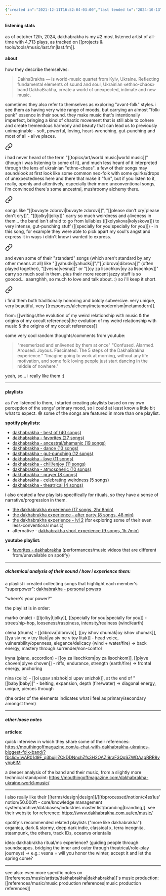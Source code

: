 ```yaml
---
{"created in":"2021-12-11T16:52:04-03:00","last tended to":"2024-10-13T00:34:59-03:00","tags":["music","artist","ukrainian","worldmusic","folk","🌲"],"dg-publish":true,"notestage":["🌲"],"permalink":"/references/music/artists/dakhabrakha/","dgPassFrontmatter":true,"created":"2021-12-11T16:52:04.131-03:00","updated":"2024-10-13T00:34:59.900-03:00"}
---
```


#### listening stats

as of october 12th, 2024, dakhabrakha is my #2 most listened artist of all-time with 4,713 plays, as tracked on [[projects & tools/tools/music/last.fm\|last.fm]].

#### about

how they describe themselves:

> DakhaBrakha — is world-music quartet from Kyiv, Ukraine. Reflecting fundamental elements of sound and soul, Ukrainian «ethno-chaos» band DakhaBrakha, create a world of unexpected, intimate and new music.

sometimes they also refer to themselves as exploring "avant-folk" styles. i see them as having very wide range of moods, but carrying an almost "folk-punk" essence in their sound. they make music that's intentionally imperfect, bringing a kind of chaotic movement that is still able to cohere and create tremendous harmony and beauty that can lead us to previously unimaginable - soft, powerful, loving, heart-wrenching, gut-punching and most of all - alive places.


<div class="transclusion internal-embed is-loaded"><a class="markdown-embed-link" href="/writings/the-evolution-of-my-weird-relationship-with-music-and-the-origins-of-my-occult-references/#f14a3a" aria-label="Open link"><svg xmlns="http://www.w3.org/2000/svg" width="24" height="24" viewBox="0 0 24 24" fill="none" stroke="currentColor" stroke-width="2" stroke-linecap="round" stroke-linejoin="round" class="svg-icon lucide-link"><path d="M10 13a5 5 0 0 0 7.54.54l3-3a5 5 0 0 0-7.07-7.07l-1.72 1.71"></path><path d="M14 11a5 5 0 0 0-7.54-.54l-3 3a5 5 0 0 0 7.07 7.07l1.71-1.71"></path></svg></a><div class="markdown-embed">



i had never heard of the term "[[topics/art/world music\|world music]]" (though i was listening to some of it), and much less heard of it interpreted through the lens of ukrainian "ethno-chaos". a few of their songs may sound/look at first look like some common neo-folk with some quirks/drops of unexpectedness here and there that make it "fun", but if you listen to it, really, openly and attentively, especially their more unconventional songs, i'm convinced there's some ancestral, mushroomy alchemy there. 

</div></div>


<div class="transclusion internal-embed is-loaded"><a class="markdown-embed-link" href="/writings/the-evolution-of-my-weird-relationship-with-music-and-the-origins-of-my-occult-references/#55f91f" aria-label="Open link"><svg xmlns="http://www.w3.org/2000/svg" width="24" height="24" viewBox="0 0 24 24" fill="none" stroke="currentColor" stroke-width="2" stroke-linecap="round" stroke-linejoin="round" class="svg-icon lucide-link"><path d="M10 13a5 5 0 0 0 7.54.54l3-3a5 5 0 0 0-7.07-7.07l-1.72 1.71"></path><path d="M14 11a5 5 0 0 0-7.54-.54l-3 3a5 5 0 0 0 7.07 7.07l1.71-1.71"></path></svg></a><div class="markdown-embed">



songs like "[[buvayte zdorovi\|buvayte zdorovi]]", "[[please don't cry\|please don't cry]]", "[[tjolky\|tjolky]]" carry so much weirdness and aliveness in them... the band isn't afraid to go from lullabies ([[kolyskova\|kolyskova]]) to very intense, gut-punching stuff ([[specially for you\|specially for you]]) - in this song, for example they were able to pick apart my soul's angst and express it in ways i didn't know i wanted to express. 

</div></div>


<div class="transclusion internal-embed is-loaded"><a class="markdown-embed-link" href="/writings/the-evolution-of-my-weird-relationship-with-music-and-the-origins-of-my-occult-references/#51b8b4" aria-label="Open link"><svg xmlns="http://www.w3.org/2000/svg" width="24" height="24" viewBox="0 0 24 24" fill="none" stroke="currentColor" stroke-width="2" stroke-linecap="round" stroke-linejoin="round" class="svg-icon lucide-link"><path d="M10 13a5 5 0 0 0 7.54.54l3-3a5 5 0 0 0-7.07-7.07l-1.72 1.71"></path><path d="M14 11a5 5 0 0 0-7.54-.54l-3 3a5 5 0 0 0 7.07 7.07l1.71-1.71"></path></svg></a><div class="markdown-embed">



and even some of their "standard" songs (which aren't standard by any other means at all) like "[[yahudki\|yahudki]]"/"[[dibrova\|dibrova]]" (often played together), "[[vesna\|vesna]]" or "[[oy za lisochkov\|oy za lisochkov]]" carry so much soul in them. plus their more recent jazzy stuff is so gooood... aaarrghhh, so much to love and talk about. :) so i'll keep it short. 

</div></div>


<div class="transclusion internal-embed is-loaded"><a class="markdown-embed-link" href="/writings/the-evolution-of-my-weird-relationship-with-music-and-the-origins-of-my-occult-references/#8d1245" aria-label="Open link"><svg xmlns="http://www.w3.org/2000/svg" width="24" height="24" viewBox="0 0 24 24" fill="none" stroke="currentColor" stroke-width="2" stroke-linecap="round" stroke-linejoin="round" class="svg-icon lucide-link"><path d="M10 13a5 5 0 0 0 7.54.54l3-3a5 5 0 0 0-7.07-7.07l-1.72 1.71"></path><path d="M14 11a5 5 0 0 0-7.54-.54l-3 3a5 5 0 0 0 7.07 7.07l1.71-1.71"></path></svg></a><div class="markdown-embed">



i find them both traditionally honoring and boldly subversive. very unique, very beautiful, very [[responses/alchemy/metamodernism\|metamodern]]. 

</div></div>


from: [[writings/the evolution of my weird relationship with music & the origins of my occult references\|the evolution of my weird relationship with music & the origins of my occult references]]

some very cool random thoughts/comments from youtube:

> "mesmerized and enlivened by them at once"
> "Confused. Alarmed. Aroused. Joyous. Fascinated. The 5 steps of the DakhaBrakha experience."
> "Imagine going to work at morning, without any life motivation, and some folk loving people just start dancing in the middle of nowhere."

yeah, so... i really like them :)

---
#### playlists

as i've listened to them, i started creating playlists based on my own perception of the songs' primary mood, so i could at least know a little bit what to expect. 😅 some of the songs are featured in more than one playlist.

**spotify playlists:**
- [dakhabrakha - best of (40 songs)](https://open.spotify.com/playlist/3IuTro7k4HDOaoqcUJeMwT?si=8821290194ef41d9)
- [dakhabrakha - favorites (27 songs)](https://open.spotify.com/playlist/3jpNgggmjoBGq3JWjExrEQ?si=1f52bdc8d53f4fcd)
- [dakhabrakha - ancestral/shamanic (19 songs)](https://open.spotify.com/playlist/2Za89H8tzzuDqeRNsh11HU?si=15cb4e95de9742b0)
- [dakhabrakha - dance (13 songs)](https://open.spotify.com/playlist/7fXnsWFjRN98vgN2IYM3O1?si=0edbed0cdeb44a10)
- [dakhabrakha - gut-punching (12 songs)](https://open.spotify.com/playlist/6UNR2FMcVigJfEokaxzHGa?si=ef1413a466834591)
- [dakhabrakha - love (11 songs)](https://open.spotify.com/playlist/34D4SxpZa6S8VZnOmMHg7L?si=bb928b52e1b64245)
- [dakhabrakha - chill/enjoy (11 songs)](https://open.spotify.com/playlist/6tMBPwUUd70tGULHLSSba8?si=8a4313620b664469)
- [dakhabrakha - atmospheric (10 songs)](https://open.spotify.com/playlist/0jHmo8Hql8leFRT8fKqnOI?si=acb0a3b96f1b4074)
- [dakhabrakha - prayer (8 songs)](https://open.spotify.com/playlist/2FtlVGmjRUGzHyIseUGUeH?si=8825d50bfb4b482f)
- [dakhabrakha - celebrating weirdness (5 songs)](https://open.spotify.com/playlist/3C8kIWNZjAa6qWEPio6Bgy?si=1b31ac8aa78543f9)
- [dakhabrakha - theatrical (4 songs)](https://open.spotify.com/playlist/63CeCf5nrWWGUI5r7uoQiv?si=78300c107e644fb9)

i also created a few playlists specifically for rituals, so they have a sense of narrative/progression in them.
- [the dakhabrakha experience (17 songs, 2hr 8min)](https://open.spotify.com/playlist/4FUledjEJcawRWSmstz6ig?si=d33aea23093849cd)
- [the dakhabrakha experience - after party (8 songs, 48 min)](https://open.spotify.com/playlist/1jTk7qz5eq1aR5Pd8Kh65H?si=352dc3b1cffe4e96)
- [the dakhabrakha experience - lvl 2](https://open.spotify.com/playlist/4s19N5j0W3mdVjMQZqG09V?si=1e1988e50f944a04) (for exploring some of their even less-conventional music)
- alternative - [dakhabrakha short experience (9 songs, 1h 7min)](https://open.spotify.com/playlist/31qQDF4SbbzYpNnSXcNdAW?si=6a375750d529498b)

**youtube playlist:**
- [favorites - dakhabrakha](https://www.youtube.com/playlist?list=PLnpPY4NV-19wkjUkSTemW7C0LM8lPEWQ5) (performances/music videos that are different from/unavailable on spotify)

----
##### alchemical analysis of their sound / how i experience them:

a playlist i created collecting songs that highlight each member's "superpower": [dakhabrakha - personal powers](https://open.spotify.com/playlist/6RtdEUGgCpVyHUgVOF00vM?si=97fc4fe902e74bd0)

"where's your power?"

the playlist is in order:

marko (male) - [[tjolky\|tjolky]], [[specially for you\|specially for you]] - street/hip-hop, looseness/raspiness, intensity/realness (wind/earth)

olena (drums) - [[dibrova\|dibrova]], [[oy ishov chumak\|oy ishov chumak]], [[ya siv ne v toy litak\|ya siv ne v toy litak]] - head voice, vulnerability/openness, elegance/delicacy (wind + water/fire)
-> back energy, mastery through surrender/non-control

iryna (piano, accordion) - [[oy za lisochkom\|oy za lisochkom]], [[plyve choven\|plyve choven]] - riffs, endurance, strength (earth/fire)
-> frontal energy, anchoring

nina (cello) - [[oi upav snizhok\|oi upav snizhok]], at the end of "[[baby\|baby]]" - belting, expansion, depth (fire/water)
-> diagonal energy, unique, pierces through

(the order of the elements indicates what i feel as primary/secondary amongst them)

---
##### other loose notes

**articles:**

quick interview in which they share some of their references: https://mouthingoffmagazine.com/a-chat-with-dakhabrakha-ukraines-biggest-folk-band/?fbclid=IwAR01d9F_q3bujilZCkDDNnxhZfs3H2OAZl9raF3QgSZWDAagRRR8vyVo6lM

a deeper analysis of the band and their music, from a slightly more technical standpoint: https://mouthingoffmagazine.com/dakhabrakha-ukraine-world-music/

---

i also really like their [[terms/design\|design]]/[[tbprocessed/notion/c4ss1us’ notion/50.000ft - core/knowledge management system/archive/databases/industries master list/branding\|branding]]. see their website for reference: https://www.dakhabrakha.com.ua/en/music/

spotify's recommended related playlists ("more like dakhabrakha"): organica, dark & stormy, deep dark indie, classical x, terra incognita, steampunk, the others, track IDs, oceanvs orientalis

idea: dakhabrakha ritual/mc experience? (guiding people through soundscapes. bridging the inner and outer through theatrical/role-play journeys)
-> e.g.: vesna = will you honor the winter, accept it and let the spring come?

---

see also: even more specific notes on [[references/music/artists/dakhabrakha\|dakhabrakha]]'s music production: [[references/music/music production references\|music production references]]